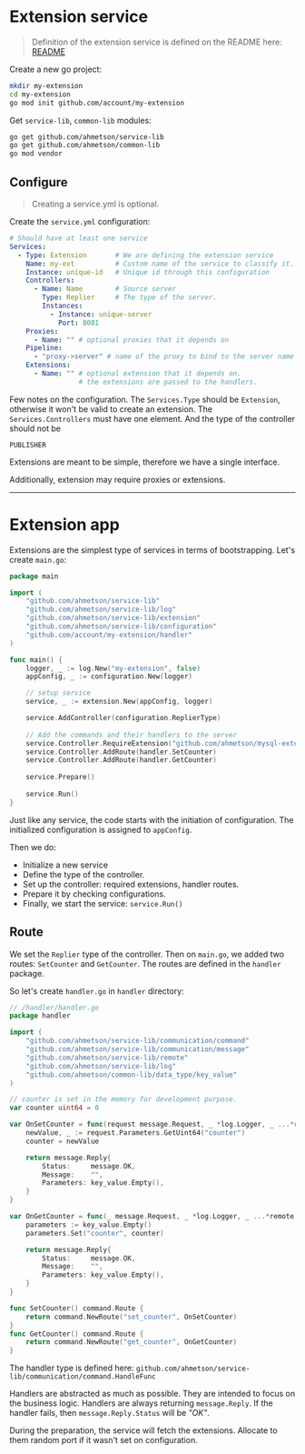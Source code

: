# Extension service
> Definition of the extension service is defined on the README here:
[README](README.md)

Create a new go project:

```sh
mkdir my-extension
cd my-extension
go mod init github.com/account/my-extension
```

Get `service-lib`, `common-lib` modules:

```sh
go get github.com/ahmetson/service-lib
go get github.com/ahmetson/common-lib
go mod vendor
```

## Configure

> Creating a service.yml is optional.

Create the `service.yml` configuration:

```yaml
# Should have at least one service
Services:
  - Type: Extension       # We are defining the extension service
    Name: my-ext          # Custom name of the service to classify it.
    Instance: unique-id   # Unique id through this configuration
    Controllers:
      - Name: Name        # Source server
        Type: Replier     # The type of the server.
        Instances:
          - Instance: unique-server
            Port: 8081
    Proxies:
      - Name: "" # optional proxies that it depends on
    Pipeline:
      - "proxy->server" # name of the proxy to bind to the server name
    Extensions:
      - Name: "" # optional extension that it depends on.
                 # the extensions are passed to the handlers.
```

Few notes on the configuration.
The `Services.Type` should be `Extension`, otherwise it won't be valid
to create an extension. 
The `Services.Controllers` must have
one element. And the type of the controller should not be

`PUBLISHER`

Extensions are meant to be simple, therefore we have a single
interface.

Additionally, extension may require proxies or extensions.

---

# Extension app

Extensions are the simplest type of services in terms of bootstrapping.
Let's create `main.go`:

```go
package main

import (
	"github.com/ahmetson/service-lib"
	"github.com/ahmetson/service-lib/log"
	"github.com/ahmetson/service-lib/extension"
	"github.com/ahmetson/service-lib/configuration"
	"github.com/account/my-extension/handler"
)

func main() {
	logger, _ := log.New("my-extension", false)
	appConfig, _ := configuration.New(logger)

	// setup service
	service, _ := extension.New(appConfig, logger)

	service.AddController(configuration.ReplierType)
	
	// Add the commands and their handlers to the server
	service.Controller.RequireExtension("github.com/ahmetson/mysql-extension")
	service.Controller.AddRoute(handler.SetCounter)
	service.Controller.AddRoute(handler.GetCounter)
	
	service.Prepare()
	
	service.Run()
}
```

Just like any service, the code starts with the initiation of configuration.
The initialized configuration is assigned to `appConfig`.

Then we do:
* Initialize a new service
* Define the type of the controller.
* Set up the controller: required extensions, handler routes.
* Prepare it by checking configurations.
* Finally, we start the service: `service.Run()`

## Route
We set the `Replier` type of the controller.
Then on `main.go`, we added two routes: `SetCounter` and `GetCounter`.
The routes are defined in the `handler` package.

So let's create `handler.go` in `handler` directory:

```go
// /handler/handler.go
package handler

import (
	"github.com/ahmetson/service-lib/communication/command"
	"github.com/ahmetson/service-lib/communication/message"
	"github.com/ahmetson/service-lib/remote"
	"github.com/ahmetson/service-lib/log"
	"github.com/ahmetson/common-lib/data_type/key_value"
)

// counter is set in the memory for development purpose.
var counter uint64 = 0

var OnSetCounter = func(request message.Request, _ *log.Logger, _ ...*remote.Clients) message.Reply {
	newValue, _ := request.Parameters.GetUint64("counter")
	counter = newValue

	return message.Reply{
		Status:     message.OK,
		Message:    "",
		Parameters: key_value.Empty(),
	}
}

var OnGetCounter = func(_ message.Request, _ *log.Logger, _ ...*remote.Clients) message.Reply {
	parameters := key_value.Empty()
	parameters.Set("counter", counter)

	return message.Reply{
		Status:     message.OK,
		Message:    "",
		Parameters: key_value.Empty(),
	}
}

func SetCounter() command.Route {
	return command.NewRoute("set_counter", OnSetCounter)
}
func GetCounter() command.Route {
	return command.NewRoute("get_counter", OnGetCounter)
}
```

The handler type is defined here:
`github.com/ahmetson/service-lib/communication/command.HandleFunc`

Handlers are abstracted as much as possible.
They are intended to focus on the business logic.
Handlers are always returning `message.Reply`.
If the handler fails, then `message.Reply.Status` will be *"OK"*.

During the preparation, the service will fetch the extensions.
Allocate to them random port if it wasn't set on configuration.
